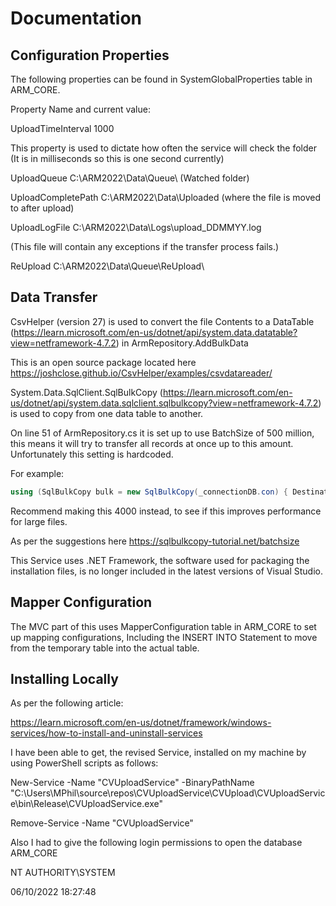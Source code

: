 # Documentation

## Configuration Properties

The following properties can be found in SystemGlobalProperties table in ARM_CORE.

Property Name and current value:

UploadTimeInterval	1000

This property is used to dictate how often the service will check the folder (It is in milliseconds so this is one second currently)

UploadQueue	C:\ARM2022\Data\Queue\ (Watched folder)

UploadCompletePath	C:\ARM2022\Data\Uploaded (where the file is moved to after upload)

UploadLogFile	C:\ARM2022\Data\Logs\upload_DDMMYY.log

(This file will contain any exceptions if the transfer process fails.)

ReUpload	C:\ARM2022\Data\Queue\ReUpload\

## Data Transfer

CsvHelper (version 27) is used to convert the file Contents to a DataTable (https://learn.microsoft.com/en-us/dotnet/api/system.data.datatable?view=netframework-4.7.2) in ArmRepository.AddBulkData

This is an open source package located here https://joshclose.github.io/CsvHelper/examples/csvdatareader/

System.Data.SqlClient.SqlBulkCopy (https://learn.microsoft.com/en-us/dotnet/api/system.data.sqlclient.sqlbulkcopy?view=netframework-4.7.2) is used to copy from one data table to another.

On line 51 of ArmRepository.cs it is set up to use BatchSize of 500 million, this means it will try to transfer all records at once up to this amount.  Unfortunately this setting is hardcoded.

For example:

```cs
using (SqlBulkCopy bulk = new SqlBulkCopy(_connectionDB.con) { DestinationTableName = "[" + temTableNamePrefix1 + tableName + "]", BatchSize = 500000000, BulkCopyTimeout = 0 })
```

Recommend making this 4000 instead, to see if this improves performance for large files.

As per the suggestions here https://sqlbulkcopy-tutorial.net/batchsize


This Service uses .NET Framework, the software used for packaging the installation files, is no longer included in the latest versions of Visual Studio.

## Mapper Configuration

The MVC part of this uses MapperConfiguration table in ARM_CORE to set up mapping configurations, Including the INSERT INTO Statement to move from the temporary table into the actual table.


## Installing Locally

As per the following article:

https://learn.microsoft.com/en-us/dotnet/framework/windows-services/how-to-install-and-uninstall-services

I have been able to get, the revised Service, installed on my machine by using PowerShell scripts as follows:

New-Service -Name "CVUploadService" -BinaryPathName "C:\Users\MPhil\source\repos\CVUploadService\CVUpload\CVUploadService\bin\Release\CVUploadService.exe"

Remove-Service -Name "CVUploadService" 

Also I had to give the following login permissions to open the database ARM_CORE

NT AUTHORITY\SYSTEM

06/10/2022 18:27:48










